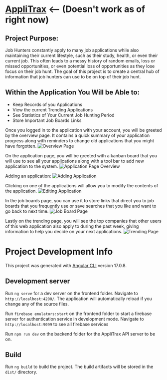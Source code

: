 # [AppliTrax](https://applitrax.web.app) <-- (Doesn't work as of right now)


## Project Purpose:

Job Hunters constantly apply to many job applications while also maintaining their current lifestyle, such as their study, health, or even their current job. This often leads to a messy history of random emails, loss or missed opportunities, or even potential loss of opportunities as they lose focus on their job hunt. The goal of this project is to create a central hub of information that job hunters can use to be on top of their job hunt.

## Within the Application You Will be Able to:
 - Keep Records of you Applications
 - View the current Trending Applications
 - See Statistics of Your Current Job Hunting Period
 - Store Important Job Boards Links

Once you logged in to the application with your account, you will be greeted by the overview page. It contains a quick summary of your application progress along with reminders to change old applications that you might have forgotten.
![Overview Page](https://github.com/Kevin27954/AppliTrax/blob/main/showcase/Screenshot%202024-06-13%20at%205.23.02%E2%80%AFPM.png)

On the application page, you will be greeted with a kanban board that you will use to see all your applications along with a tool bar to add new application to the system.
![Application Page Overview](https://github.com/Kevin27954/AppliTrax/blob/main/showcase/Screenshot%202024-06-13%20at%205.23.27%E2%80%AFPM.png)

Adding an application:
![Adding Application](https://github.com/Kevin27954/AppliTrax/blob/main/showcase/Screenshot%202024-06-13%20at%205.24.05%E2%80%AFPM.png)

Clicking on one of the applications will allow you to modify the contents of the application.
![Editing Application](https://github.com/Kevin27954/AppliTrax/blob/main/showcase/Screenshot%202024-06-13%20at%205.24.54%E2%80%AFPM.png)

In the job boards page, you can use it to store links that direct you to job boards that you frequently use or save searches that you like and want to go back to next time.
![Job Board Page](https://github.com/Kevin27954/AppliTrax/blob/main/showcase/Screenshot%202024-06-13%20at%205.25.03%E2%80%AFPM.png)

Lastly on the trending page, you will see the top companies that other users of this web application also apply to during the past week, giving information to help you decide on your next applications.
![Trending Page](https://github.com/Kevin27954/AppliTrax/blob/main/showcase/Screenshot%202024-06-13%20at%205.25.15%E2%80%AFPM.png)


# Project Development Info

This project was generated with [Angular CLI](https://github.com/angular/angular-cli) version 17.0.8.

## Development server

Run `ng serve` for a dev server on the frontend folder. Navigate to `http://localhost:4200/`. The application will automatically reload if you change any of the source files.

Run `firebase emulators:start` on the frontend folder to start a firebase server for authentication service in development mode. Navigate to `http://localhost:9099` to see all firebase services

Run `npm run dev` on the backend folder for the AppliTrax API server to be on.

## Build

Run `ng build` to build the project. The build artifacts will be stored in the `dist/` directory.
